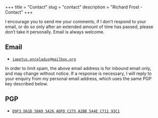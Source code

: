 +++
title = "Contact"
slug = "contact"
description = "Richard Frost - Contact"
+++

I encourage you to send me your comments, if I don’t respond to your email, or do so only after an extended amount of time has passed, please don’t take it personally. Email is always welcome.

## Email

* [`iapetus.enceladus@mailbox.org`](mailto:iapetus.enceladus@mailbox.org?subject=Website%20enquiry)

In order to limit spam, the above email address is for inbound email only, and may change without notice. If a response is necessary, I will reply to your enquiry from my personal email address, which uses the same PGP key described below.

## PGP

* [`D9F3 D61D 58A9 5A26 ADFD C275 A2BB 544E C711 93C1`](/rf.asc)